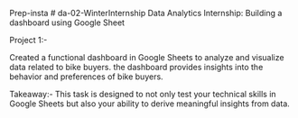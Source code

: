 Prep-insta # da-02-WinterInternship
Data Analytics Internship: Building a dashboard using Google Sheet

Project 1:-

Created a functional dashboard in Google Sheets to analyze and visualize data related to bike buyers. the dashboard  provides insights into the behavior and preferences of bike buyers.

Takeaway:- This task is designed to not only test your technical skills in Google Sheets but also your ability to derive meaningful insights from data.

